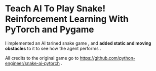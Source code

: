 # Teach AI To Play Snake! Reinforcement Learning With PyTorch and Pygame

I implemented an AI tarined snake game , and **added static and moving obstacles** to it to see how the agent performs .

All credits to the original game go to https://github.com/python-engineer/snake-ai-pytorch .

